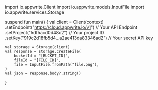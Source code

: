 import io.appwrite.Client
import io.appwrite.models.InputFile
import io.appwrite.services.Storage

suspend fun main() {
    val client = Client(context)
      .setEndpoint("https://cloud.appwrite.io/v1") // Your API Endpoint
      .setProject("5df5acd0d48c2") // Your project ID
      .setKey("919c2d18fb5d4...a2ae413da83346ad2") // Your secret API key

    val storage = Storage(client)
    val response = storage.createFile(
        bucketId = "[BUCKET_ID]",
        fileId = "[FILE_ID]",
        file = InputFile.fromPath("file.png"),
    )
    val json = response.body?.string()
}